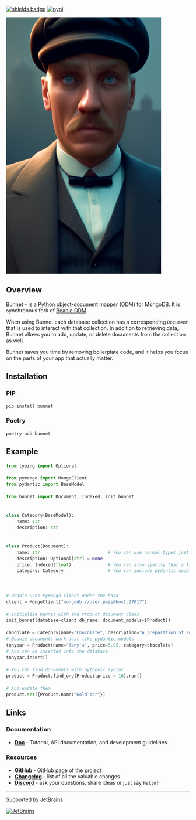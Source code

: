 [![shields badge](https://shields.io/badge/-docs-blue)](https://roman-right.github.io/bunnet/)
[![pypi](https://img.shields.io/pypi/v/bunnet.svg)](https://pypi.python.org/pypi/bunnet)

[![Bunnet](docs/assets/1.png)](https://github.com/roman-right/bunnet)

## Overview

[Bunnet](https://github.com/roman-right/bunnet) - is a Python object-document mapper (ODM) for MongoDB. It is synchronous fork of [Beanie ODM](https://github.com/roman-right/beanie).

When using Bunnet each database collection has a corresponding `Document` that
is used to interact with that collection. In addition to retrieving data,
Bunnet allows you to add, update, or delete documents from the collection as
well.

Bunnet saves you time by removing boilerplate code, and it helps you focus on
the parts of your app that actually matter.

## Installation

### PIP

```shell
pip install bunnet
```

### Poetry

```shell
poetry add bunnet
```
## Example

```python
from typing import Optional

from pymongo import MongoClient
from pydantic import BaseModel

from bunnet import Document, Indexed, init_bunnet


class Category(BaseModel):
    name: str
    description: str


class Product(Document):
    name: str                          # You can use normal types just like in pydantic
    description: Optional[str] = None
    price: Indexed(float)              # You can also specify that a field should correspond to an index
    category: Category                 # You can include pydantic models as well



# Beanie uses Pymongo client under the hood 
client = MongoClient("mongodb://user:pass@host:27017")

# Initialize bunnet with the Product document class
init_bunnet(database=client.db_name, document_models=[Product])

chocolate = Category(name="Chocolate", description="A preparation of roasted and ground cacao seeds.")
# Beanie documents work just like pydantic models
tonybar = Product(name="Tony's", price=5.95, category=chocolate)
# And can be inserted into the database
tonybar.insert() 

# You can find documents with pythonic syntax
product = Product.find_one(Product.price < 10).run()

# And update them
product.set({Product.name:"Gold bar"})

```

## Links

### Documentation

- **[Doc](https://roman-right.github.io/bunnet/)** - Tutorial, API documentation, and development guidelines.

### Resources

- **[GitHub](https://github.com/roman-right/bunnet)** - GitHub page of the
  project
- **[Changelog](https://roman-right.github.io/bunnet/changelog)** - list of all
  the valuable changes
- **[Discord](https://discord.gg/ZTTnM7rMaz)** - ask your questions, share
  ideas or just say `Hello!!`

----
Supported by [JetBrains](https://jb.gg/OpenSource)

[![JetBrains](https://raw.githubusercontent.com/roman-right/beanie/main/assets/logo/jetbrains.svg)](https://jb.gg/OpenSource)
